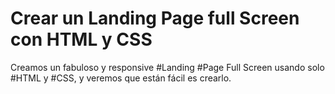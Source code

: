# Crear un Landing Page full Screen con HTML y CSS
 
Creamos un fabuloso y responsive #Landing #Page Full Screen usando solo  #HTML y #CSS, y veremos que están fácil es crearlo.
